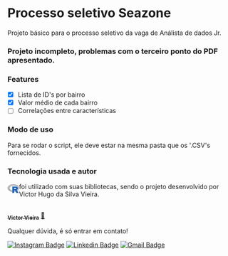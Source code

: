 # Processo seletivo Seazone
Projeto básico para o processo seletivo da vaga de Análista de dados Jr.

### Projeto incompleto, problemas com o terceiro ponto do PDF apresentado.

### Features
- [x] Lista de ID's por bairro
- [x] Valor médio de cada bairro
- [ ] Correlações entre características

### Modo de uso
Para se rodar o script, ele deve estar na mesma pasta que os '.CSV's fornecidos.

### Tecnologia usada e autor
<img align="left" alt="R" width="26px" src="https://raw.githubusercontent.com/github/explore/80688e429a7d4ef2fca1e82350fe8e3517d3494d/topics/r/r.png" /> foi utilizado com suas bibliotecas, sendo o projeto desenvolvido por Victor Hugo da Silva Vieira.

<a href="https://www.youtube.com/watch?v=G1IbRujko-A&t=0s&ab_channel=10Hours">
 <img style="border-radius: 50%;" src="https://media-exp1.licdn.com/dms/image/C4E03AQGVx6sZGwcBVw/profile-displayphoto-shrink_800_800/0/1634108506151?e=1648684800&v=beta&t=-b5psjWh932Xl3Jo0vZB1fzANCQxEsdiHF7XhT6uhi0" width="100px;" alt=""/>
 <br />
 <sub><b>Victor Vieira</b></sub></a> <a href="https://www.movenowthinklater.com" title="ShinyBoy">🤖</a>


Qualquer dúvida, é só entrar em contato!

[![Instagram Badge](https://img.shields.io/badge/-@victorvieira1402-1ca0f1?style=flat-square&labelColor=1ca0f1&logo=instagram&logoColor=white&link=https://www.instagram.com/victorvieira1402/)](https://www.instagram.com/victorvieira1402/) [![Linkedin Badge](https://img.shields.io/badge/-Victor-blue?style=flat-square&logo=Linkedin&logoColor=white&link=https://www.linkedin.com/in/victor-hugo-vieira-a596b6176/)](https://www.linkedin.com/in/victor-hugo-vieira-a596b6176/) 
[![Gmail Badge](https://img.shields.io/badge/-1402victorhugo@gmail.com-c14438?style=flat-square&logo=Gmail&logoColor=white&link=mailto:1402victorhugo@gmail.com)](mailto:1402victorhugo@gmail.com)
